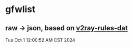 # gfwlist
## raw -> json, based on [v2ray-rules-dat](https://github.com/Loyalsoldier/v2ray-rules-dat)
Tue Oct  1 12:00:52 AM CST 2024

